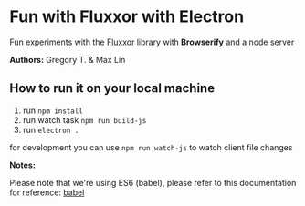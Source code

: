 # Fun with Fluxxor with Electron

Fun experiments with the [Fluxxor](http://fluxxor.com/) library with **Browserify**
and a node server

**Authors:** Gregory T. & Max Lin

## How to run it on your local machine

1. run `npm install`
2. run watch task `npm run build-js`
3. run `electron .`

for development you can use `npm run watch-js` to watch client file changes


**Notes:**

Please note that we're using ES6 (babel), please refer to this documentation for reference: [babel](http://babeljs.io/docs/learn-es6/)
